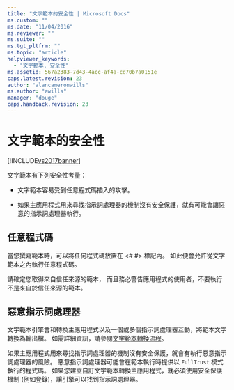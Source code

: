 ```yaml
---
title: "文字範本的安全性 | Microsoft Docs"
ms.custom: ""
ms.date: "11/04/2016"
ms.reviewer: ""
ms.suite: ""
ms.tgt_pltfrm: ""
ms.topic: "article"
helpviewer_keywords: 
  - "文字範本, 安全性"
ms.assetid: 567a2383-7d43-4acc-af4a-cd70b7a0151e
caps.latest.revision: 23
author: "alancameronwills"
ms.author: "awills"
manager: "douge"
caps.handback.revision: 23
---
```

# 文字範本的安全性
[!INCLUDE[vs2017banner](../code-quality/includes/vs2017banner.md)]

文字範本有下列安全性考量：  
  
-   文字範本容易受到任意程式碼插入的攻擊。  
  
-   如果主應用程式用來尋找指示詞處理器的機制沒有安全保護，就有可能會讓惡意的指示詞處理器執行。  
  
## 任意程式碼  
 當您撰寫範本時，可以將任何程式碼放置在 \<\# \#\> 標記內。  如此便會允許從文字範本之內執行任意程式碼。  
  
 請確定您取得來自信任來源的範本，  而且務必警告應用程式的使用者，不要執行不是來自於信任來源的範本。  
  
## 惡意指示詞處理器  
 文字範本引擎會和轉換主應用程式以及一個或多個指示詞處理器互動，將範本文字轉換為輸出檔。  如需詳細資訊，請參閱[文字範本轉換流程](../modeling/the-text-template-transformation-process.md)。  
  
 如果主應用程式用來尋找指示詞處理器的機制沒有安全保護，就會有執行惡意指示詞處理器的風險。  惡意指示詞處理器可能會在範本執行時提供以 `FullTrust` 模式執行的程式碼。  如果您建立自訂文字範本轉換主應用程式，就必須使用安全保護機制 \(例如登錄\)，讓引擎可以找到指示詞處理器。